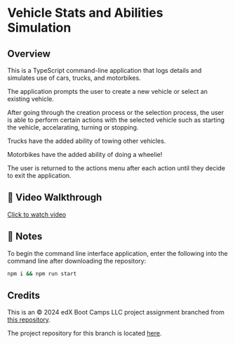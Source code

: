 # Vehicle Stats and Abilities Simulation

## Overview

This is a TypeScript command-line application that logs details and simulates use of cars, trucks, and motorbikes.

The application prompts the user to create a new vehicle or select an existing vehicle.

After going through the creation process or the selection process, the user is able to perform certain actions with the selected vehicle such as starting the vehicle, accelarating, turning or stopping.

Trucks have the added ability of towing other vehicles.

Motorbikes have the added ability of doing a wheelie!

The user is returned to the actions menu after each action until they decide to exit the application.

## 🎥 Video Walkthrough

[Click to watch video](https://drive.google.com/file/d/1ZQAxKiexiK1sWHkndooJwM4kaPQoBUEz/view?usp=sharing)

## 📝 Notes

To begin the command line interface application, enter the following into the command line after downloading the repository:
```bash
npm i && npm run start
```

## Credits
This is an &copy; 2024 edX Boot Camps LLC project assignment branched from [this repository](https://git.bootcampcontent.com/boot-camp-consortium-west-coast/FSF-PT-WEST-AUGUST-080524/-/tree/main).

The project repository for this branch is located [here](https://github.com/jesseswanton/vehiclesimulation/).
